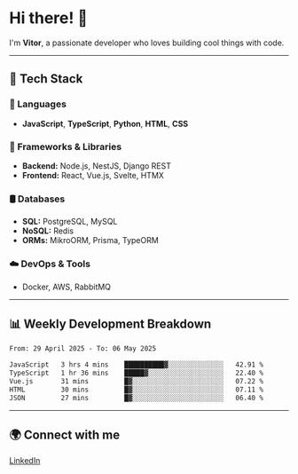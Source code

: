 
# Hi there! 👋

I'm **Vitor**, a passionate developer who loves building cool things with code.

---
## 🔧 Tech Stack

### 📌 Languages
- **JavaScript**, **TypeScript**, **Python**, **HTML**, **CSS**

### 🚀 Frameworks & Libraries
- **Backend:** Node.js, NestJS, Django REST
- **Frontend:** React, Vue.js, Svelte, HTMX

### 🛢️ Databases
- **SQL:** PostgreSQL, MySQL
- **NoSQL:** Redis
- **ORMs:** MikroORM, Prisma, TypeORM

### ☁️ DevOps & Tools
- Docker, AWS, RabbitMQ

---
## 📊 Weekly Development Breakdown

<!--START_SECTION:waka-->

```txt
From: 29 April 2025 - To: 06 May 2025

JavaScript   3 hrs 4 mins    ██████████▓░░░░░░░░░░░░░░   42.91 %
TypeScript   1 hr 36 mins    █████▓░░░░░░░░░░░░░░░░░░░   22.40 %
Vue.js       31 mins         █▓░░░░░░░░░░░░░░░░░░░░░░░   07.22 %
HTML         30 mins         █▓░░░░░░░░░░░░░░░░░░░░░░░   07.11 %
JSON         27 mins         █▓░░░░░░░░░░░░░░░░░░░░░░░   06.40 %
```

<!--END_SECTION:waka-->

---
## 🌍 Connect with me
[LinkedIn](https://www.linkedin.com/in/vitorlc)
